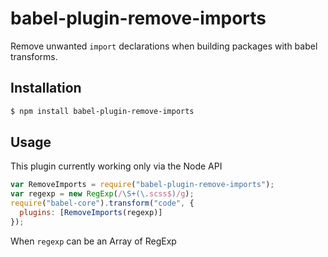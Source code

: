 # babel-plugin-remove-imports

Remove unwanted `import` declarations when building packages with babel transforms.

## Installation

```sh
$ npm install babel-plugin-remove-imports
```

## Usage

This plugin currently working only via the Node API

```javascript
var RemoveImports = require("babel-plugin-remove-imports");
var regexp = new RegExp(/\S+(\.scss$)/g);
require("babel-core").transform("code", {
  plugins: [RemoveImports(regexp)]
});
```

When `regexp` can be an Array of RegExp
